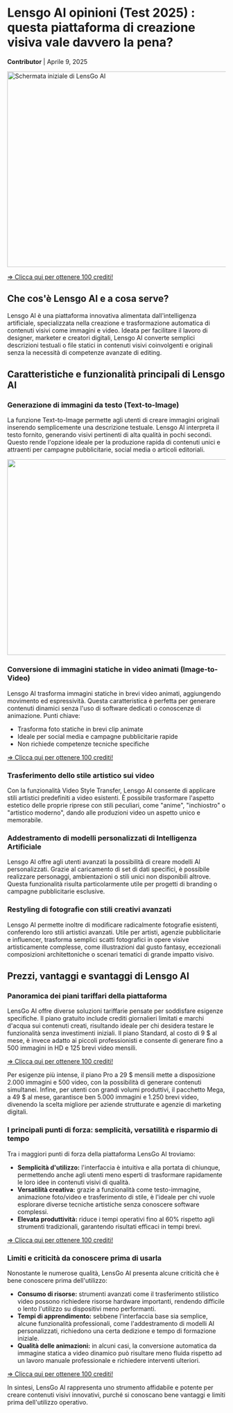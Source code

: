 <h1>Lensgo AI opinioni (Test 2025) : questa piattaforma di creazione visiva vale davvero la pena?</h1>
<p><strong>Contributor</strong> | <time datetime="2025-04-09">Aprile 9, 2025</time></p>

<img src="https://d1735p3aqhycef.cloudfront.net/topview_blog/clipboard-825afdcf.webp"
  alt="Schermata iniziale di LensGo AI"
  width="800"
  height="450"
/>

<a target="_blank" href="https://main.twixify.com/register?via=new">=> Clicca qui per ottenere 100 crediti!</a>


<h2>Che cos'è Lensgo AI e a cosa serve?</h2>
<p>Lensgo AI è una piattaforma innovativa alimentata dall'intelligenza artificiale, specializzata nella creazione e trasformazione automatica di contenuti visivi come immagini e video. Ideata per facilitare il lavoro di designer, marketer e creatori digitali, Lensgo AI converte semplici descrizioni testuali o file statici in contenuti visivi coinvolgenti e originali senza la necessità di competenze avanzate di editing.</p>

<h2>Caratteristiche e funzionalità principali di Lensgo AI</h2>

<h3>Generazione di immagini da testo (Text-to-Image)</h3>
<p>La funzione Text-to-Image permette agli utenti di creare immagini originali inserendo semplicemente una descrizione testuale. Lensgo AI interpreta il testo fornito, generando visivi pertinenti di alta qualità in pochi secondi. Questo rende l'opzione ideale per la produzione rapida di contenuti unici e attraenti per campagne pubblicitarie, social media o articoli editoriali.</p>

<img src="https://miro.medium.com/v2/resize:fit:1400/1*8MPY6YlgDH_RR23EIvOY0A.jpeg"
  width="800"
  height="450"
/>

<h3>Conversione di immagini statiche in video animati (Image-to-Video)</h3>
<p>Lensgo AI trasforma immagini statiche in brevi video animati, aggiungendo movimento ed espressività. Questa caratteristica è perfetta per generare contenuti dinamici senza l'uso di software dedicati o conoscenze di animazione. Punti chiave:</p>
<ul>
  <li>Trasforma foto statiche in brevi clip animate</li>
  <li>Ideale per social media e campagne pubblicitarie rapide</li>
  <li>Non richiede competenze tecniche specifiche</li>
</ul>

<a target="_blank" href="https://main.twixify.com/register?via=new">=> Clicca qui per ottenere 100 crediti!</a>

<h3>Trasferimento dello stile artistico sui video</h3>
<p>Con la funzionalità Video Style Transfer, Lensgo AI consente di applicare stili artistici predefiniti a video esistenti. È possibile trasformare l'aspetto estetico delle proprie riprese con stili peculiari, come "anime", "inchiostro" o "artistico moderno", dando alle produzioni video un aspetto unico e memorabile.</p>

<h3>Addestramento di modelli personalizzati di Intelligenza Artificiale</h3>
<p>Lensgo AI offre agli utenti avanzati la possibilità di creare modelli AI personalizzati. Grazie al caricamento di set di dati specifici, è possibile realizzare personaggi, ambientazioni o stili unici non disponibili altrove. Questa funzionalità risulta particolarmente utile per progetti di branding o campagne pubblicitarie esclusive.</p>

<h3>Restyling di fotografie con stili creativi avanzati</h3>
<p>Lensgo AI permette inoltre di modificare radicalmente fotografie esistenti, conferendo loro stili artistici avanzati. Utile per artisti, agenzie pubblicitarie e influencer, trasforma semplici scatti fotografici in opere visive artisticamente complesse, come illustrazioni dal gusto fantasy, eccezionali composizioni architettoniche o scenari tematici di grande impatto visivo.</p>
<h2>Prezzi, vantaggi e svantaggi di Lensgo AI</h2>

<h3>Panoramica dei piani tariffari della piattaforma</h3>
<p>
LensGo AI offre diverse soluzioni tariffarie pensate per soddisfare esigenze specifiche. Il piano gratuito include crediti giornalieri limitati e marchi d'acqua sui contenuti creati, risultando ideale per chi desidera testare le funzionalità senza investimenti iniziali. Il piano Standard, al costo di 9 $ al mese, è invece adatto ai piccoli professionisti e consente di generare fino a 500 immagini in HD e 125 brevi video mensili. 
</p>

<a target="_blank" href="https://main.twixify.com/register?via=new">=> Clicca qui per ottenere 100 crediti!</a>

<p>
Per esigenze più intense, il piano Pro a 29 $ mensili mette a disposizione 2.000 immagini e 500 video, con la possibilità di generare contenuti simultanei. Infine, per utenti con grandi volumi produttivi, il pacchetto Mega, a 49 $ al mese, garantisce ben 5.000 immagini e 1.250 brevi video, divenendo la scelta migliore per aziende strutturate e agenzie di marketing digitali.
</p>

<h3>I principali punti di forza: semplicità, versatilità e risparmio di tempo</h3>
<p>
Tra i maggiori punti di forza della piattaforma LensGo AI troviamo:
</p>
<ul>
  <li><strong>Semplicità d'utilizzo:</strong> l'interfaccia è intuitiva e alla portata di chiunque, permettendo anche agli utenti meno esperti di trasformare rapidamente le loro idee in contenuti visivi di qualità.</li>
  <li><strong>Versatilità creativa:</strong> grazie a funzionalità come testo-immagine, animazione foto/video e trasferimento di stile, è l'ideale per chi vuole esplorare diverse tecniche artistiche senza conoscere software complessi.</li>
  <li><strong>Elevata produttività:</strong> riduce i tempi operativi fino al 60% rispetto agli strumenti tradizionali, garantendo risultati efficaci in tempi brevi.</li>
</ul>

<a target="_blank" href="https://main.twixify.com/register?via=new">=> Clicca qui per ottenere 100 crediti!</a>

<h3>Limiti e criticità da conoscere prima di usarla</h3>
<p>
Nonostante le numerose qualità, LensGo AI presenta alcune criticità che è bene conoscere prima dell'utilizzo:
</p>
<ul>
  <li><strong>Consumo di risorse:</strong> strumenti avanzati come il trasferimento stilistico video possono richiedere risorse hardware importanti, rendendo difficile o lento l'utilizzo su dispositivi meno performanti.</li>
  <li><strong>Tempi di apprendimento:</strong> sebbene l'interfaccia base sia semplice, alcune funzionalità professionali, come l'addestramento di modelli AI personalizzati, richiedono una certa dedizione e tempo di formazione iniziale.</li>
  <li><strong>Qualità delle animazioni:</strong> in alcuni casi, la conversione automatica da immagine statica a video dinamico può risultare meno fluida rispetto ad un lavoro manuale professionale e richiedere interventi ulteriori.</li>
</ul>

<a target="_blank" href="https://main.twixify.com/register?via=new">=> Clicca qui per ottenere 100 crediti!</a>

<p>
In sintesi, LensGo AI rappresenta uno strumento affidabile e potente per creare contenuti visivi innovativi, purché si conoscano bene vantaggi e limiti prima dell'utilizzo operativo.
</p>
